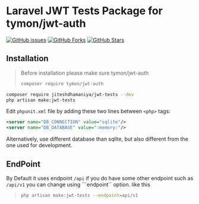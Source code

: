 # Laravel JWT Tests Package for tymon/jwt-auth
[![GitHub issues](https://img.shields.io/github/issues/jiteshdhamaniya/jwt-tests)](https://packagist.org/packages/jiteshdhamaniya/jwt-tests)
[![GitHub Forks](https://img.shields.io/github/forks/jiteshdhamaniya/jwt-tests)](https://packagist.org/packages/jiteshdhamaniya/jwt-tests)
[![GitHub Stars](https://img.shields.io/github/stars/jiteshdhamaniya/jwt-tests)](https://packagist.org/packages/jiteshdhamaniya/jwt-tests)

## Installation
> Before installation please make sure tymon/jwt-auth
> ```bash
> composer require tymon/jwt-auth
> ```

```bash
composer require jiteshdhamaniya/jwt-tests --dev
php artisan make:jwt-tests 
```

Edit `phpunit.xml` file by adding these two lines between `<php>` tags:
```xml
<server name="DB_CONNECTION" value="sqlite"/>
<server name="DB_DATABASE" value=":memory:"/>
```
Alternatively, use different database than sqlite, but also different from the one used for development.

## EndPoint
By Default it uses endpoint ```/api``` if you do have some other endpoint such as ```/api/v1``` you can change using ```endpoint`` option. like this 
> ```bash
> php artisan make:jwt-tests --endpoint=api/v1
> ```

